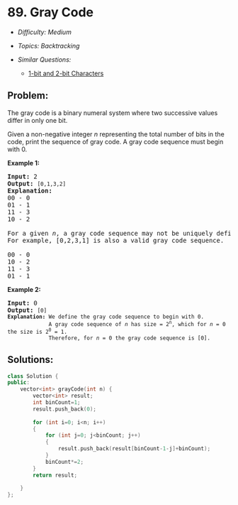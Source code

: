 # 89. Gray Code

* *Difficulty: Medium*

* *Topics: Backtracking*

* *Similar Questions:*

  * [1-bit and 2-bit Characters](./tests/gray-code.md)

## Problem:

<p>The gray code is a binary numeral system where two successive values differ in only one bit.</p>

<p>Given a non-negative integer <em>n</em> representing the total number of bits in the code, print the sequence of gray code. A gray code sequence must begin with 0.</p>

<p><strong>Example 1:</strong></p>

<pre>
<strong>Input:</strong>&nbsp;2
<strong>Output:</strong>&nbsp;<code>[0,1,3,2]</code>
<strong>Explanation:</strong>
00 - 0
01 - 1
11 - 3
10 - 2

For a given&nbsp;<em>n</em>, a gray code sequence may not be uniquely defined.
For example, [0,2,3,1] is also a valid gray code sequence.

00 - 0
10 - 2
11 - 3
01 - 1
</pre>

<p><strong>Example 2:</strong></p>

<pre>
<strong>Input:</strong>&nbsp;0
<strong>Output:</strong>&nbsp;<code>[0]
<strong>Explanation:</strong> We define the gray code sequence to begin with 0.
&nbsp;            A gray code sequence of <em>n</em> has size = 2<sup>n</sup>, which for <em>n</em> = 0 the size is 2<sup>0</sup> = 1.
&nbsp;            Therefore, for <em>n</em> = 0 the gray code sequence is [0].</code>
</pre>

## Solutions:

```c++
class Solution {
public:
    vector<int> grayCode(int n) {
        vector<int> result;
        int binCount=1;
        result.push_back(0);
        
        for (int i=0; i<n; i++)
        {
            for (int j=0; j<binCount; j++)
            {
                result.push_back(result[binCount-1-j]+binCount);
            }
            binCount*=2;
        }
        return result;
        
    }
};
```
